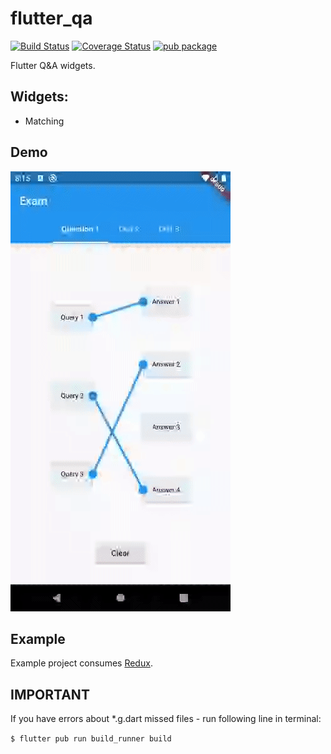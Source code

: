 # flutter_qa

[![Build Status](https://api.travis-ci.org/PROGrand/flutter_qa.svg?branch=master)](https://travis-ci.org/PROGrand/flutter_qa)
[![Coverage Status](https://coveralls.io/repos/github/PROGrand/flutter_qa/badge.svg?branch=master)](https://coveralls.io/github/PROGrand/flutter_qa?branch=master)
[![pub package](https://img.shields.io/pub/v/flutter_qa.svg)](https://pub.dev/packages/flutter_qa)

Flutter Q&A widgets.

## Widgets:
* Matching

## Demo
<img height="704px" width="352px" src="https://github.com/PROGrand/flutter_qa/raw/master/video.gif">

## Example
Example project consumes [Redux](https://github.com/johnpryan/redux.dart).

## IMPORTANT

If you have errors about *.g.dart missed files - run following line in terminal:

`$ flutter pub run build_runner build`

